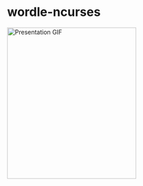# wordle-ncurses
<img alt="Presentation GIF" src="https://github.com/BogdanValentin/wordle-ncurses/blob/main/presentation.gif" width="300" height="350" />
